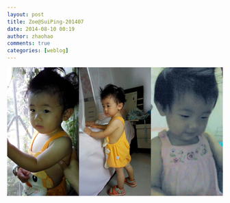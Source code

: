 ```yaml
---
layout: post
title: Zoe@SuiPing-201407
date: 2014-08-10 00:19
author: zhaohao
comments: true
categories: [weblog]
---
```

<a href="/Resource/2451069336-3b013ec22aa978e7.jpg"><img src="/Resource/2451069336-3b013ec22aa978e7.jpg" alt="2451069336-3b013ec22aa978e7" width="168" height="300" /></a><a href="/Resource/2451069336408b2936a4761329.jpg"><img src="/Resource/2451069336408b2936a4761329.jpg" alt="2451069336408b2936a4761329" width="168" height="300" /></a><a href="/Resource/245106933654dc49babdb94c52.jpg"><img src="/Resource/245106933654dc49babdb94c52.jpg" alt="245106933654dc49babdb94c52" width="168" height="300" /></a>

